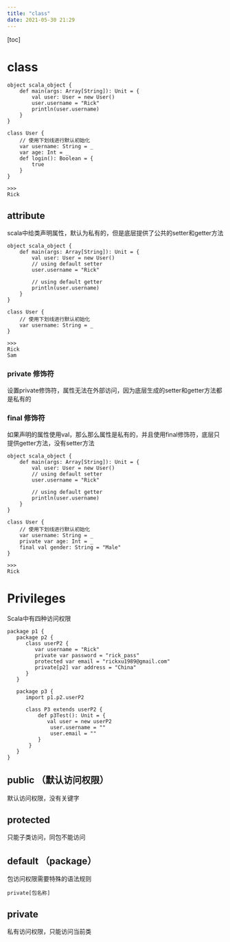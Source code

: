 ```yaml
---
title: "class"
date: 2021-05-30 21:29
---
```






[toc]





# class



```
object scala_object {
    def main(args: Array[String]): Unit = {
        val user: User = new User()
        user.username = "Rick"
        println(user.username)
    }
}

class User {
    // 使用下划线进行默认初始化
    var username: String = _
    var age: Int = _
    def login(): Boolean = {
        true
    }
}

>>>
Rick
```



## attribute

scala中给类声明属性，默认为私有的，但是底层提供了公共的setter和getter方法



```
object scala_object {
    def main(args: Array[String]): Unit = {
        val user: User = new User()
        // using default setter
        user.username = "Rick"
        
        // using default getter
        println(user.username)
    }
}

class User {
    // 使用下划线进行默认初始化
    var username: String = _
}

>>>
Rick 
Sam
```





### private 修饰符

设置private修饰符，属性无法在外部访问，因为底层生成的setter和getter方法都是私有的





### final 修饰符

如果声明的属性使用val，那么那么属性是私有的，并且使用final修饰符，底层只提供getter方法，没有setter方法

```
object scala_object {
    def main(args: Array[String]): Unit = {
        val user: User = new User()
        // using default setter
        user.username = "Rick"

        // using default getter
        println(user.username)
    }
}

class User {
    // 使用下划线进行默认初始化
    var username: String = _
    private var age: Int = _
    final val gender: String = "Male"
}

>>>
Rick
```







# Privileges

Scala中有四种访问权限

```
package p1 {
   package p2 {
      class userP2 {
         var username = "Rick"
         private var password = "rick_pass"
         protected var email = "rickxu1989@gmail.com"
         private[p2] var address = "China"
      }
   }

   package p3 {
      import p1.p2.userP2

      class P3 extends userP2 {
          def p3Test(): Unit = {
             val user = new userP2
              user.username = ""
              user.email = ""
          }
       }
   }
}
```



## public （默认访问权限）

默认访问权限，没有关键字



## protected

只能子类访问，同包不能访问



## default （package）

包访问权限需要特殊的语法规则

```
private[包名称]
```









## private

私有访问权限，只能访问当前类
